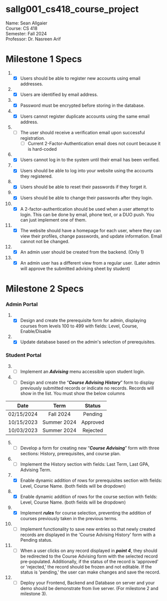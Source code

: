 # sallg001_cs418_course_project

Name: Sean Allgaier  
Course: CS 418  
Semester: Fall 2024  
Professor: Dr. Nasreen Arif

# Milestone 1 Specs
1. - [x] Users should be able to register new accounts using email addresses.
2. - [x] Users are identified by email address.
3. - [x] Password must be encrypted before storing in the database.
4. - [x] Users cannot register duplicate accounts using the same email address.  
5. - [ ] The user should receive a verification email upon successful registration.
     - [ ] Current 2-Factor-Authentication email does not count because it is hard-coded
6. - [x] Users cannot log in to the system until their email has been verified.
7. - [x] Users should be able to log into your website using the accounts they registered.
8. - [x] Users should be able to reset their passwords if they forget it.
9. - [x] Users should be able to change their passwords after they login.
10. - [x] A 2-factor-authentication should be used when a user attempt to login. This can be done by email, phone text, or a DUO push. You can just implement one of them.
11. - [x] The website should have a homepage for each user, where they can view their profiles, change passwords, and update information. Email cannot not be changed.
12. - [x] An admin user should be created from the backend. (Only 1)
13. - [x] An admin user has a different view from a regular user. (Later admin will approve the submitted advising sheet by student)

# Milestone 2 Specs
### Admin Portal
1. - [x] Design and create the prerequisite form for admin, displaying courses from levels 100 to 499 with fields: Level, Course, Enable/Disable
2. - [x] Update database based on the admin's selection of prerequisites.

### Student Portal
3. - [ ] Implement an ***Advising*** menu accessible upon student login.
4. - [ ] Design and create the “***Course Advising History***” form to display previously submitted records or indicate no records. Records will show in the list. You must show the below columns

<center>

| Date | Term | Status |
| :---: | :---: | :---: |
| 02/15/2024 | Fall 2024 | Pending |
| 10/15/2023 | Summer 2024 | Approved |
| 10/03/2023 | Summer 2024 | Rejected |

</center>

5. - [ ] Develop a form for creating new “***Course Advising***” form with three sections: History, prerequisites, and course plan.
6. - [ ] Implement the History section with fields: Last Term, Last GPA, Advising Term.
7. - [x] Enable dynamic addition of rows for prerequisites section with fields: Level, Course Name. (both fields will be dropdown)
8. - [x] Enable dynamic addition of rows for the course section with fields: Level, Course Name. (both fields will be dropdown)
9. - [x] Implement ***rules*** for course selection, preventing the addition of courses previously taken in the previous terms.
10. - [ ] Implement functionality to save new entries so that newly created records are displayed in the 'Course Advising History' form with a Pending status.
11. - [ ] When a user clicks on any record displayed in ***point 4***, they should be redirected to the Course Advising form with the selected record pre-populated. Additionally, if the status of the record is 'approved' or 'rejected,' the record should be frozen and not editable. If the status is 'pending,' the user can make changes and save the record.
12. - [ ] Deploy your Frontend, Backend and Database on server and your demo should be demonstrate from live server. (For milestone 2 and milestone 3).
